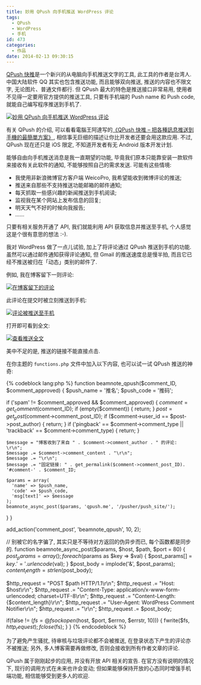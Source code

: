```yaml
---
title: 妙用 QPush 向手机推送 WordPress 评论
tags:
  - QPush
  - WordPress
  - 手机
id: 473
categories:
  - 作品
date: 2014-02-13 09:30:15
---
```


[QPush 快推](http://qpush.me/)是一个新兴的从电脑向手机推送文字的工具, 此工具的作者是台湾人. 中国大陆软件 QQ 其实也包含推送功能, 而且能够双向推送, 推送的内容也不限文字, 无论图片、普通文件都行. 但 QPush 最大的特色是推送接口非常易用, 使用者不见得一定要用官方提供的推送工具, 只要有手机端的 Push name 和 Push code, 就能自己编写程序推送到手机了.

[![妙用 QPush 向手机推送 WordPress 评论](//img.beamnote.com/2014/push-wordpress-comments-to-phone-by-qpush.png)](//img.beamnote.com/2014/push-wordpress-comments-to-phone-by-qpush.png)<!-- more -->

有关 QPush 的介绍, 可以看看電腦王阿達写的[《QPush 快推 – 把各種訊息推送到手機的最簡單方案》](http://www.kocpc.com.tw/archives/4408), 相信事无巨细的描述让你比开发者还要会用这款应用. 不过, QPush 现在还只是 iOS 限定, 不知道开发者有无 Android 版本开发计划.

能够自由向手机推送消息是我一直期望的功能, 毕竟我们原本只能靠安装一款软件来接收有关此软件的通知, 不能够按照自己的需求发送. 可能有这些情境:

* 我使用非新浪微博官方客户端 WeicoPro, 我希望能收到微博评论的推送;
* 推送来自那些不支持推送功能邮箱的邮件通知;
* 每天抓取一些感兴趣的新闻推送到手机阅读;
* 监视我在某个网站上发布信息的回复;
* 明天天气不好的时候向我报告;
* ……

只要有相关服务开通了 API, 我们就能利用 API 获取信息并推送至手机, 个人感觉这是个很有意思的想法 :-).

我对 WordPress 做了一点儿试验, 加上了将评论通过 QPush 推送到手机的功能. 虽然可以通过邮件通知获得评论通知, 但 Gmail 的推送速度总是慢半拍, 而且它已经不推送被归在「动态」类别的邮件了.

例如, 我在博客留下一则评论:

[![在博客留下的评论](//img.beamnote.com/2014/qpush-1.png)](//img.beamnote.com/2014/qpush-1.png)

此评论在提交时被立刻推送到手机:

[![评论被推送至手机](//img.beamnote.com/2014/qpush-2.png)](//img.beamnote.com/2014/qpush-2.png)

打开即可看到全文:

[![查看推送全文](//img.beamnote.com/2014/qpush-3.png)](//img.beamnote.com/2014/qpush-3.png)

美中不足的是, 推送的链接不能直接点击.

在你主题的 `functions.php` 文件中加入以下内容, 也可以试一试 QPush 推送的神奇:

{% codeblock lang:php %}
function beamnote_qpush($comment_ID, $comment_approved)
{
  $push_name = '推名';
  $push_code = '推码';

  if ('spam' != $comment_approved &amp;&amp; $comment_approved)
  {
    $comment = get_comment($comment_ID);
    if (empty($comment))
    {
      return;
    }
    $post = get_post($comment->comment_post_ID);
    if ($comment->user_id == $post->post_author)
    {
      return;
    }
    if ('pingback' == $comment->comment_type || 'trackback' == $comment->comment_type)
    {
      return;
    }

    $message = "博客收到了来自 " . $comment->comment_author . " 的评论: \r\n";
    $message .= $comment->comment_content . "\r\n";
    $message .= "\r\n";
    $message .= "固定链接: " . get_permalink($comment->comment_post_ID). '#comment-' . $comment_ID;

    $params = array(
      'name' => $push_name,
      'code' => $push_code,
      'msg[text]' => $message
    );
    beamnote_async_post($params, 'qpush.me', '/pusher/push_site/');
  }
}

add_action('comment_post', 'beamnote_qpush', 10, 2);

// 别被它的名字骗了, 其实只是不等待对方返回的伪异步而已, 每个函数都是同步的.
function beamnote_async_post($params, $host, $path, $port = 80)
{
  $post_params = array();
  foreach ($params as $key => $val)
  {
    $post_params[] = $key . '=' . urlencode($val);
  }
  $post_body = implode('&amp;', $post_params);
  $content_length = strlen($post_body);

  $http_request = "POST $path HTTP/1.1\r\n";
  $http_request .= "Host: $host\r\n";
  $http_request .= "Content-Type: application/x-www-form-urlencoded; charset=UTF-8\r\n";
  $http_request .= "Content-Length: {$content_length}\r\n";
  $http_request .= "User-Agent: WordPress Comment Notifier\r\n";
  $http_request .= "\r\n";
  $http_request .= $post_body;

  if(false != ($fs = @fsockopen($host, $port, $errno, $errstr, 10)))
  {
    fwrite($fs, $http_request);
    fclose($fs);
  }
}
{% endcodeblock %}

为了避免产生骚扰, 待审核与垃圾评论都不会被推送, 在登录状态下产生的评论亦不被推送; 另外, 多人博客需要再做修改, 否则会接收到所有作者文章的评论.

QPush 属于刚刚起步的应用, 并没有开放 API 相关的宣告. 在官方没有说明的情况下, 现行的调用方式在未来也许会变动; 但如果能够保持开放的心态同时增强手机端功能, 相信能够受到更多人的欢迎.
